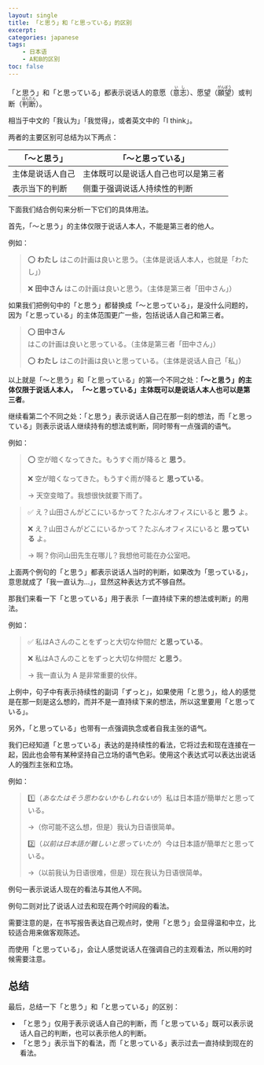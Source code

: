 ```yaml
---
layout: single
title: 「と思う」和「と思っている」的区别
excerpt:
categories: japanese
tags:
    - 日本语
    - A和B的区别
toc: false
---
```


「と思う」和「と思っている」都表示说话人的意愿（<ruby>意志<rt>いし</rt></ruby>）、愿望（<ruby>願望<rt>がんぼう</rt></ruby>）或判断（<ruby>判断<rt>はんだん</rt></ruby>）。

相当于中文的「我认为」「我觉得」，或者英文中的「I think」。

两者的主要区别可总结为以下两点：

「～と思う」| 「～と思っている」
--- | ---
主体是说话人自己 | 主体既可以是说话人自己也可以是第三者
表示当下的判断 | 侧重于强调说话人持续性的判断

下面我们结合例句来分析一下它们的具体用法。

首先，「～と思う」的主体仅限于说话人本人，不能是第三者的他人。

例如：

> ⭕️ **わたし** はこの計画は良いと思う。（主体是说话人本人，也就是「わたし」）
> 
> ❌ **田中さん** はこの計画は良いと思う。（主体是第三者「田中さん」）

如果我们把例句中的「と思う」都替换成「～と思っている」，是没什么问题的，因为「と思っている」的主体范围更广一些，包括说话人自己和第三者。

> ⭕️ **田中さん** はこの計画は良いと思っている。（主体是第三者「田中さん」）
> 
> ⭕️ **わたし** はこの計画は良いと思っている。（主体是说话人自己「私」）

以上就是「～と思う」和「と思っている」的第一个不同之处：**「～と思う」的主体仅限于说话人本人， 「～と思っている」主体既可以是说话人本人也可以是第三者**。

继续看第二个不同之处：「と思う」表示说话人自己在那一刻的想法，而「と思っている」则表示说话人继续持有的想法或判断，同时带有一点强调的语气。

例如：

> ⭕️ 空が暗くなってきた。もうすぐ雨が降ると **思う**。
>
> ❌ 空が暗くなってきた。もうすぐ雨が降ると **思っている**。
>
> → 天空变暗了。我想很快就要下雨了。

> ✅ え？山田さんがどこにいるかって？たぶんオフィスにいると **思う** よ。 
>
> ❌ え？山田さんがどこにいるかって？たぶんオフィスにいると **思っている** よ。
>
> → 啊？你问山田先生在哪儿？我想他可能在办公室吧。

上面两个例句的「と思う」都表示说话人当时的判断，如果改为「思っている」，意思就成了「我一直认为...」，显然这种表达方式不够自然。

那我们来看一下「と思っている」用于表示「一直持续下来的想法或判断」的用法。

例如：

> ✅ 私はAさんのことをずっと大切な仲間だ **と思っている**。
> 
> ❌ 私はAさんのことをずっと大切な仲間だ **と思う**。
>
> → 我一直认为 A 是非常重要的伙伴。

上例中，句子中有表示持续性的副词「ずっと」，如果使用「と思う」，给人的感觉是在那一刻是这么想的，而并不是一直持续下来的想法，所以这里要用「と思っている」。

另外，「と思っている」也带有一点强调执念或者自我主张的语气。

我们已经知道「と思っている」表达的是持续性的看法，它将过去和现在连接在一起，因此也会带有某种坚持自己立场的语气色彩。使用这个表达式可以表达出说话人的强烈主张和立场。

例如：

> 1️⃣（*あなたはそう思わないかもしれないが*）私は日本語が簡単だと思っている。
>
> →（你可能不这么想，但是）我认为日语很简单。
>
> 2️⃣（*以前は日本語が難しいと思っていたが*）今は日本語が簡単だと思っている。
>
> →（以前我认为日语很难，但是）现在我认为日语很简单。

例句一表示说话人现在的看法与其他人不同。

例句二则对比了说话人过去和现在两个时间段的看法。

需要注意的是，在书写报告表达自己观点时，使用「と思う」会显得温和中立，比较适合用来做客观陈述。

而使用「と思っている」，会让人感觉说话人在强调自己的主观看法，所以用的时候需要注意。

## 总结

最后，总结一下「と思う」和「と思っている」的区别：

- 「と思う」仅用于表示说话人自己的判断，而「と思っている」既可以表示说话人自己的判断，也可以表示他人的判断。
- 「と思う」表示当下的看法，而「と思っている」表示过去一直持续到现在的看法。
